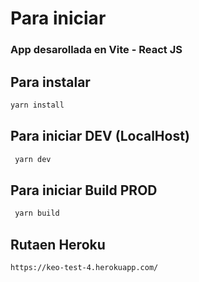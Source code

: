 # Para iniciar

### App desarollada en Vite - React JS

## Para instalar

```bash
yarn install
```

## Para iniciar DEV (LocalHost)

```bash
 yarn dev
```

## Para iniciar Build PROD

```bash
 yarn build
```

## Rutaen Heroku

```bash
https://keo-test-4.herokuapp.com/
```
